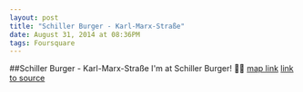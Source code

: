 ```yaml
---
layout: post
title: "Schiller Burger - Karl-Marx-Straße"
date: August 31, 2014 at 08:36PM
tags: Foursquare
---
```

##Schiller Burger - Karl-Marx-Straße
I'm at Schiller Burger! 🍔🍟 [map link](http://ift.tt/1ngizti)
[link to source](http://ift.tt/1lr1wc8) 
